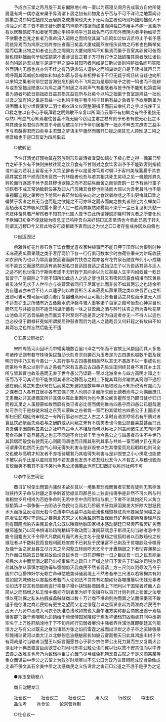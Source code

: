 <!-- { "loadSidebar": true } -->
　　予成亦玉堂之再月旋于其东偏隙地小构一室以为燕寝又阅月告成事方自他所徙居适有鸠一偶亦遂来巢予异焉谓卜居之初有此物兆吉乎否与不可不详论之地葢闻诗鹊巢之说曰鸠性拙顾又云居鹊之成巢何也夫天下无两而立者也巧则巧拙则拙观人于清浊之间君子皆不能无疑也鹊虽巧岂能不拮据而成巢而鸠独口不瘏手不瘃一旦乘所有以居葢鹊反不如者犹可谓拙乎鸠乎鸠乎岂其拙名而巧实阳外而阴内者乎物如斯吾不欲觏也岂兆之隹者乃亟命涓入驱除之而鸠绕其巢飞且鸣如泣如诉若将止予者予感而益异焉而为鸠原之则终亦拙者而已矣盖大厦成而燕雀相庆此物之巧者也色斯举矣翔而后集此物之知者也比吾之阛阓为大厦何限鸠不知巢焉而巢于吾室其卵翼可俯而窥也顾非拙而何予赋性颛蒙不善涉世世之君子方将有讨予之拙欲覆其巢者既征诸色矣而鸠顾适吾以居乎是游于羿之彀中耳知巧者岂如是□斯以谈则鸠非拙名而巧实阳外而阴内无惑也兆亦何不佳之有乃更命涓人谨护之而鸠巢始定自是予读书其声吾吾鸠呼雨其鸣呱呱如唱如和如恋如慕与吾有甚相狎者予不但无疑于鸠且转自疑也向所以来鸠之巢者何耶世尝言海翁忘机鸥鸟不飞鸠岂为是耶抑睹予之貌一鸠也而不能辨与或吾室拙且陋遂以为鸠之巢而附居之与抑声气有相感者与皆予所不能知也第尝闻善为道者巧欲日损拙欲日益其损其益在所与处矣今以鸠之拙巢于吾室是鸠益一拙也以吾之室有鸠之巢是吾益一拙也鸠乎我乎我乎鸠乎其俱有益之象者乎予欲赓鹊巢为诗困而未能少顷假寐梦二羽士褐衣斑文仪观整暇揖予而前曰幸托君之宇以庇序干又□君之誉以自予心予既拜君之明赐敢不卒复以所闻诗云靡不有初鲜克有终予虽拙无似然□有血气心知焉君往昔葢不能无疑今窃见主君之杖有刻予形者有貌无心比之木鸡其德全矣君倘亦有意乎今而后彼扶尔行予伴尔居相守一拙永不畔去其庶君三益手予与若葢得君而四矣幸主君盟之梦语未毕蘧然而寤开□视之阒其无人顾惟见二鸠之栖吾檐也于是□吾室为四鸠巢云 

　　○放鹤记 

　　予性好清尤好观物其在羽族则形质最清者宜莫如鹤矣予极心爱之得一偶寘吾醉竹之轩予少有不快则扶杖往观之饮且食有不甘则对之食饮客诣予予不能欵客则指鹤谓曰盍为若羽上留客无不大饮至醉者予以是爱弥笃焉时徧□于客曰美哉暠暠乎其衣缟其裳玄其干颀而顶朱裒然一竹林隐者也吾与若其相共死生矣顷之见一蜣蜋推粪丸转轮而行逐逐不休予恶其秽也欲毙之而不忍姑纵而舍之而驯吾鹤一日予有远行童子饲鹤者不戒其常饷致鹤馁甚及归入门忽睹其食秽也则骇而大惊以为吾老且眊也不能审视耶迫视之果秽也予怆焉神丧茫然如有失向对之食饮者欲喀之不出更悔其□昔之徧赞于客者之甚无当也而耻之欲毙之不可亦纵之而去而向之推丸者则化为玄蝉矣□高栖茂树之林吸风饮露不需乎人世一粒两粪飘然如雾縠不染乎一尘已复见树头黏一壳肢体备具若尸解然者不知其所化圉人告予曰此所谓蝉蜕即曩时转丸者之所变化也予默悔□初幸不使就毙为叹息无已呜呼吾向来好鹤□其质至清也今若此已恶于转丸则谓其近秽□今又若此物安可皮相哉予表而出之为世之□□者存鉴戒亦因以自儆也 

　　○自适园记 

　　余雅性好花竹泉石急于饮食而尤喜农家种植事而不能日狎于田野以为恨则时种禾麻菽麦瓜蓏果蔬之类于客厅两阶下各一行行俱可数本余时亦荷笠秉耒为畊耘收获如农家所为也以为常而自堂而寝而醉竹扶杏之馆亦各有花竹泉石随宜布列小小成趣地不逾五丈而遨然自适有余矣因名曰自适园自适之说始见庄子以为自适其适与适人之适不同也世儒乃于斯两者遂不无轩轾于其间余以为过矣葢人生宇内如蚁戴一籺日营营于广庭周除之下而不知所如此适人之适之譬也其又有吸风饮露食槁壤而饮黄泉者虽淡然无求于人世卒亦与彼营营者同归于尽耳誉此而非彼不如其两忘之也矧余所为自适者亦未尝不待人以适乎何以故吾所艺禾麻菽麦瓜蓏果蔬之类以佐吾百亩之所出则可饔可飧可酾可酿而吾厅复幽雅燕闲可豆可觞此皆吾自适之具也而乐羣无人则不适吾亦玉之所储有近古彝鼎水滨浮磬与骚人墨客诸子百家之籍可怡吾心神耳目也閴然无与共披览则不适吾鸠巢所蓄有一味之甘盈罍之酒与醉竹扶杏之所为春秋花草山池鱼鸟可恣吾临眺也而嘉宾不时至则不适是吾之所为自适者亦无一不待人以适也岂必役役于爵禄轩冕如所谓爰居钟鼓者而后为适人之适哉吾又何轩轾之有故曰不如其两忘之也惟忘然后能无不适 

　　○五愚公同社记 

　　宋四周皆河山回环而中蟠奥壤数百里川泽之气郁而不宣故土风颛固而其人多愚考诸传记则有若守株待兔拔苗助长刻舟求剑袭石为玉者是为古四愚也越数千载及我明万历中乃又有今愚公一人其行事与古四愚极相类然以其无不愚故不以一事成名也而第称今愚公以别于古之愚者而宋有五愚云古四愚先后生田间终其身不离其乡土其所与皆其曹也故虽愚而无害于世今愚公乃误羁一宦以北游帝乡与四方高明才知之士伍而乃不习其谣俗不能依阿其语言动静而与之相上下提其耳则弗喻凿其窍则不通坦途在前而莫之知由伏弩在后而莫之知避如是数年卒以愚取败而不知所税驾有蹴而为之谋者曰人各有宜居亦各有宜偶子宋人也则亦复而所求而比德者而与之为偶而庶几无患而处非其据偶其所非其偶以罹此重困何为也今愚公闻言瞿然觉乃即日徒步归归而视其里之人虽颛蒙如故然靡有类已者必比德而偶则惟古四愚乎而四愚公已遐哉邈矣可奈何于是益徙宋城之东荒曰蒙昧之谷者筑一室而粉其壁绘古四愚公于上而闭关却扫日回翔徙倚审视之一有所行事必曰古之人古之人复时自语言咿哑若有所质对者食且饮必祭而先焉若与之酬酢或从间窥之未有不窃笑者也今愚公顾自喜益甚而曰此真吾偶乎因自称五愚公之社呜呼古今人不相及而何以称社之同盖闻诸先民志苟同道苟合虽越千载旦暮遇之也志不同道不合比邻千里也今愚公之与四愚者虽生不并世乃其鹑居而鷇食有貌而无心则固同调也而且图其形列其事与共处一室而朝夕目在焉安可谓非偶也然而无血气心知无得失利害与是非毁誉以生其憎爱而兆起瑕衅也则可全交也彼与高明才知友者不亦相待驩甚乃其临得失利害与是非毁誉之小小拂意也能使不被以兵乎比是以度则友知不若友愚也友贵不若友贱也友今人不若古人与稽也貌而言貌而笑不若其不言不笑也今愚公求偶若此岂有□□哉即以称同社何不可 

　　○李中丞生祠记 

　　葢自矿税使出而寰内骚然多故矣其以一境集羣珰虎而翼者实繁有徒则无若徐淮珰挟持天子命与封疆之臣争黔首势据监司郡邑长上独直指得争是非然不可久所与利害相尝岁月相持为百姓争命则无若中丞中丞阿附珰与俱上下者不论其抱咫尺义角立抵牾第以一事争衡一去明洁于商民何当焉若乃殄厥爪牙剪厥羽翼发大奸除大怼拯民水火而拨乱反治则无若今总漕李中丞葢中丞始莅淮也珰暨禄驻真州要吴楚闽越之会陈增驻彭城程守训佐之暴南北齐宋之关税余盐则有鲁保而开矿务税郡邑帑羡理芦政则有邢隆虎豹齐来民其余几公既以陵寝地脉国家根本感动朝廷已帑羡芦税罢矿务而撤邢隆矣乃以简书惧诸珰珰稍稍辑不敢动而江淮间获喘息于斯须无何当轴者忌中丞能令回籍去又不令得代凡数阅月而代者无主名于是羣珰之役狐假者以百数珰役之役猴冠者以千数料民而食规利而趋害商不已剥及于民攘富不已剥及于贫噬肤及骨噬骨及髓千金之家旦暮立尽万夫之命沟壑立转而呼天乞命于牙纛旗鼓之下者彻霄渊矣公乃作而曰珰第五日我耳故鱼烂吾民也吾一日在即朝廷一日之臣民吾一日之民吾能坐视民水火中而焚溺之耶乃出视事催代之疏日上严缉之禁日下爰告于珰曰尔司税尔司盐其饬尔从事慎尔堤防毋纵强御剪灭我商民不然者吾请上方三尺剑以戮辱汝乃令于国曰尔巨猾神奸尔无赖亡命毋怙威势驿骚我境土不然者吾奉三尺法以若等狥其有如孤如鼠凭城倚社以害盐政者若而人论如法不贷其有如狼如豺吞噬攫攘以伤残无辜者论如法不贷其有勋臣而盗行率暴子猾仆挟珰胁商因缘上下罔利以干国宪者若而人白简从之而珰增之私王惟中偕程守训表里为奸干没攘夺以百万计则列罪上状置之法增惧以死珰保之私朱枋假威蟊贼鹾商以数十万计商不堪命则拘而置之法而保慑焉不敢逞于是徐淮之商若民始有更生之望而父老之借寇台谏之留贤羣起为两淮商若民丐中丞天子乃贤中丞进大司农令抚淮总漕政如故也大蕞尔淮方实称都会商旅出途于焉辐辏省郡飞挽于焉咽喉九边饷给于焉储偫国家陵寝于焉发祥诸珰穷凶煽虐其间中丞抱空名于上万姓肝脑涂地于下不旬月间行见弱者瘠沟中强者弄兵潢池耳即朝廷其何能淮方之与有公以既去之身当诸珰方张之焰抗雷霆之威而出涂炭之赤子卒之驱除强暴殄戮诸珰黄河以南大江以北鲸鲵息波魑魅匿影如披云雾而覩天日此其鸿施丰树于今有两哉是时当轴者当楚王以妖言而愿甘心于郭少宗伯辈公出死力翼而生又复鹰犬台谏沮坏计典恶直言臣而欲甘心刘司马郎辈公触忌讳而翼以归以故不安其位而以中谗去谗之故难言也毋乃为数珰柄臣甘心哉鸟尽弓藏兔死狗烹自古叹之于是义商某某等集众而谋曰中丞公之去留上为政岁时俎豆以不忘公□为政乃议葺祠祠成议肖像像成走谒不佞文其石余美中丞之功感商民之义伤谗言之害正□公道之不冺于是乎为之记 

　　●亦玉堂稿卷八 

　　商丘沈鲤龙江 

　　社仓议一 
　　社仓议二 
　　社仓议三 
　　用人议 
　　行政议 
　　屯田议 
　　盐法考 
　　兵食论 
　　论京营兵制 

　　○社仓议一 

